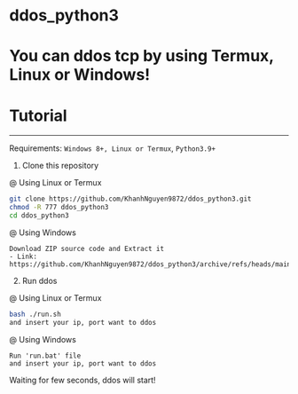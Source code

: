 # ddos_python3
# You can ddos tcp by using Termux, Linux or Windows!

# Tutorial
----
Requirements: `Windows 8+, Linux or Termux`, `Python3.9+`


1. Clone this repository

@ Using Linux or Termux
```bash
git clone https://github.com/KhanhNguyen9872/ddos_python3.git
chmod -R 777 ddos_python3
cd ddos_python3
```

@ Using Windows
```
Download ZIP source code and Extract it
- Link: https://github.com/KhanhNguyen9872/ddos_python3/archive/refs/heads/main.zip
```

2. Run ddos

@ Using Linux or Termux
```bash
bash ./run.sh
and insert your ip, port want to ddos
```
@ Using Windows

```
Run 'run.bat' file
and insert your ip, port want to ddos
```

Waiting for few seconds, ddos will start!
